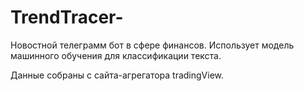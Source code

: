 # TrendTracer-

Новостной телеграмм бот в сфере финансов. Использует модель машинного обучения для классификации текста. 

Данные собраны с сайта-агрегатора tradingView. 




